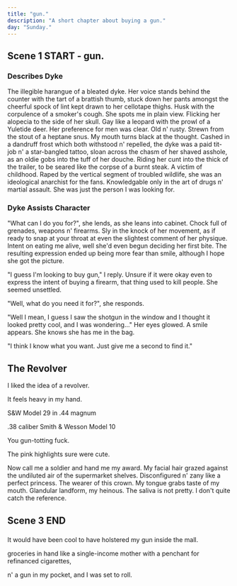 ```yaml
---
title: "gun."
description: "A short chapter about buying a gun."
day: "Sunday."
---
```


## Scene 1 START - gun.

<!--
### Wallet Monologue.

You stare at your wallet. Your wallet stares back. There's flashes of money but it's terribly lack. So you give it your lust. A sign for your love. An abundance of lithe and a home in your crust. For the loyalty of heart. For your new best friend. For a shuckle of mildew. In a chive of pretend. Yet your offering is paltry. Without charm. Without pride. As it lingers for a cure. A kick in its stride. So you worship these notes. The validation of their crisp. Upon a smooth lilac surface. Your suffer for a kiss. As you embrace its harsh judgement. Striking pickle n' fear. So as to be a better person. The one you call dear. It creeds. You blare. Our ceremony in dissociation. Amongst a decoration of colour and quantifiable misassociation. Fickle n' gold. The mystique of a millionaire. At a fraction of the lie, so your reality must bear. So now in your wallet. You notice nothing but jewel. Your wallet is lordship. The priest of your cruel. Tickle me lucky. Tickle me vain. The disdain of your linger. The savage of your pain. Curiously plith. Pity in its crumb. A venture of foam upon a lilith of numb. Your heart is devoid of culture.

### Describe Tampons / Milo

The weekly shop. Danger's Harper Quinn. I walk past a packet of tampons. The beauty aisle. A menstrual sensation enthralled in the candid exasperation of a desperate lowlife. Murky is its sign of affection. Remnant of nostalgia's golden trickle upon which dazzles a premium-grade dust, reminding you of just how clutch you truly are. I'd chew one of em' right now if they didn't remind me so much of Milo. Her erratic touch. The boiled ingenuity of a misanthropic mind, now washed against the afflictive sleaze of a mindless triviality. I suppose I wanted to hold her. Embrace her. Call her nice things. Perhaps more than she herself wanted to be held or spoken to. In an ode to my own quixotic desires, now working against me in a defective ward of malevolent circumstance. Hospitalised. Inanity. Desecrate upon the basis of our one true love, as if to lock her away inside a blighted cage of impractical pursuits. Never to be realised again in this demolition of modernity. Stupid sop.

### Pointless Chips Preamble

I think I should get chips. Should I get chips? I mean, have chips ever done me any harm? At least as far as I'm aware, chips have been a fantastic contribution towards National GDP. Well, except for fat people. And I mean, who wants to fuck a fat person? At least in buying this packet of chips, what I'm effectively doing is denying some huffer out there the opportunity to partake in the culnary equivalent of S&M. "Allow me to assist, fat whore." As I push aside some walking tub of lard who's become manic at the thought of using my precious potato as a fleshlight. Aaaaaaand, I no longer felt like eating chips anymore. Silly me.

### Notices Young Couple

I walk past a young couple. They seem happy. Healthy. Despair. Trapped in their own infalliable unreason. I respond to their success by plunging my hand into a bubbling vat of corrugated sherbet, drowning my sorrows in the creamy goodness of a pasturised opulence. Buttery grim. I trip on a shoelace. The ice cream tips n' slews down the exterior of my hand, matching the sultry temperature of my unearned scrutiny. Snapshot at the hip. I feel sick already. Svelte in the ambush of their jovial laughter. Deterred by all aspects of living. Satin. Maybe it was the feeling of co-existence itself, gluing to your flick in a capillary of munted clot. Slunk. That apparition of gurn n' chunk, skating down the crease in a rollin' cylinder of tempered tallow. Aurelia. Yet who was I? How did I fit into this scene, and who would be my other half? Perhaps I would have a shot at that young desirable stewardess standing over there by the toilet paper aisle, as we discussed which brand of towelette she prefered to succumb to the confectionery of her squirt. Consequently leading her to naughtily bite her finger in a playful sway, suggesting much more than would be reasonable in a mere supermarket jive. Perhaps I was simply destined to remained pauper in this perversion of public space, to be moistened by a senior with the clorox of a dishrag. I continued to stew in my unending jealousy, alternating between pudding and sadness. Lost in this moment amongst time. Harrowing for something cheaper.

### Describes Noodles + Misses Milo

I grasp at a cup of two-minute noodles from the international aisle, wishing instead that it was a mentally unstable girlfriend. Bulimic in her twine of shattered bulsa wood, forgiving in the pneumonia rotting her lungs. Although I suppose noodles offered a similar comfort to women, twiddle n' warmth in their long deciduous strands, as they curl around your tongue in a yellow melt of fine-grained perfection. Supple in its muddy kiss along the scent of one's throat, like a tender lover's liaison in the grand hotel of a five-star luxury suite. Then I thought of Milo. The curse of my inconsummate. The cure to my dread. Inanimate in its writhe shapelessness, as her absence beseeches my body to sink further into its interior. Alveolated for all its worth. Both petrified, yet ambivalent. To be reimagined in a waucht quaff of satanic fear, hurtling down the cavity of your neck with the hinderance of its revere. Stark in its astraphobia. Seltzer fantastisch. I assured myself that everything was okay. Perhaps Milo would appear from behind the vast refrigeration of milk to deliver me my care, with a smile thrown in for good measure. Of course, she simply never appeared. But thank god the apple pie was on special, because it now meant I had an excuse to eat the week-old cream in the fridge. Crisis averted.

### Pessimism + Used Coffee Cup

"Maintain minimal function," flashes the menacing teleprompter inside my head. HA. What a fool. Although peppy in my remark, it was evident I hadn't entirely lost my sarcasm; an American staple akin to pouring ketchup upon an impromptu bed of al dente mac n' cheese. The stomach churns. And yet, an anomaly appears from the corner of my eye. The discarded esthetic of a invalid coffee cup, presumably abandoned by a teenage mother on the prowl for some 50 cent diapers. How lovely. The sin is clear. Utterly ignoring my intuition for ordinal waste, I lunge towards the grunge. I geese. The cup is still warm. It soothes. I place my lips around the remaining smudge of lipstick left on the edge of its crumpled lid, pretending as if it were the dissolute of her scandalous mouth, pressed passionately against the wrong of my nose in a fantasy of unscrupulous romance. A bedlum of precum emerges from my pants. It soaks. I feel dirty. Alone. I want to cry. But I'm already surrounded by sadness. I scuttle.

### Depression + Haste

Ultimately, it felt as if it wouldn't have made much of a difference if I'd simply perished. Right here. Right now. In amongst the fresh produce of leeks n' limes jeering at the jazz in my soul. Encouraging my trample upon a stampede of ripened avocados eager to steal, rape n' pleasure, as I conveniently fade away into the ashes of these inexpensive shoes. Screaming in a sandy lethargy. Despondent. I needed to concentrate. Pronto. The teleprompter flashes again. "Oh, shut up," I shout into the cavity of an empty shelf. Crap. An older lady throws me an odd look before returning to her shopping trolley. Confused. I'd been caught. It was time to edge. Bounty. With a firm grip on my narcissistic plea, I curb. Swallow. My salivia beats begrudgingly against the clap of my jaw, initiating a subtle plantain for southern violence. I stomp my way through each aisle, fighting the presence of my thoughts in a chasm of pre-harvested fear. Conveniently left in the capable hands of consumerist advertising, as it guides me towards mother's ideal arbitration of nutritional affairs. The cramp is real. My fate is proceed.

### Describes Shopping Experience

Although I wasn't exactly sure why I came to the supermarket in the first place, it was neither the time nor place to be asking such gruel. All I knew was that I was king and that this was my jungle, ready to be ravaged in the disinterest of my assay. My foot takes one step into what seems like a vernacular of aluminum n' toast. Impaired upon an illusion of sheen ghostliness, parity to the loneliness of these infirmary white aisles and their gloss duclaire. As they radiate an unrelenting eleutheromania into the cornea of my eye, incinerating bacteria in amongst a cardboard city of blue n' neckwear. Drifting in amongst the discount stickers of countless ration, begging artfully for your glee n' boutique. The cautious is fair. The aisle is plenty.

I delegate my hand towards a canister of bastard coffee, placing its sublime tin into the temptation of my basket. Suffering under the ever-growing tenderness of my payload, as it weighs me down under its irresistable hunch of mud n' horse breath. Tilting my stitch; lessened by the volume of its straw. Spilling time over into the gawp of my dietary pittance. Poultry. Meat. I needed meat. Hardy beans upon a five-course stallion of spalled nails. I wanted to be a real man with a real pair, like a hunk o' skunk gone gnawin' through a steady chain of solid proteins; brash with a side o' neurasthenic glue to hold the fucker down. Squirm. We cherish. We square. I yank my basket forward in a jocular struggle of immense proportion, as the leaning shadow of a roasted chicken confronts me. Grabbing me by the throat in an impetuous deathmatch to the end. Cutting my wiring with the rhapsody of a sex offender. Daring me to breathe under an aromatic disparity of citrus n' marmalade preserve, slashing one's senses into a molten reduction of Orthodox Jew. Insinuous Gulag. Creamy pasta slag. The chef has declared himself bankrupt thus concaving my mouth into an uncommunicative liquidation of tarty flare. Wham! Bam! Fuck you, Ma'am!

Tins of reconstituted tallow invite my arteries into a underground debutante gall of grease n' vulgarity. Clog me, baby. Hold me n' fuck me into a co-op of shame. Privy me into a tomato mash of insatiable rage, homoerotic in its besotted miscare. Crunch. Crunch. Cunrhc. Forget the greens. The antioxidonts n' pick up a bunch o' yellows n' chow n' gloat it down sideways. You fuckin' mutt. The gook chokes. Another beautiful entry into the fountains of fraught being mottled by your larynx, purchased n' prepared with these tasteful hands of candour. Siphoning themselves through a network of heartaches even ol' Uncle John couldn't have known how to SCARE. Tatter tots were fair game, and although I was unsure as to how I was going to haul several dozen boxes back to my front door, I at least made the effort to upgrade my trusty hand carrier to a fully-fledged shopping cart. Mission accomplished, cunt.

### Describe Checkout Chick

I proceed to the checkout. A greasy teenager in tight jeans greets me. Her camel toe snarls back; grouched in a perinephritis of bad brie. Masticating under the pressure of an abusive father. Ulcerating in the moistened shrill of a pubescent displeasure. Taste like an acetone baby. My mouth dries like a Turkish prune. Her gunt glistens. Reflecting back upon the lacerated stripes of her purple arms. She's spaced-out like a fuckin' smurf. I certainly wouldn't have fucked her mother, that I was sure of. I didn't want my foreskin to malt. Disgust. I swallow the rescinded lump of corn in the back of my throat, allowing it to metabolise within the depths of my spine. It quenches an undying thirst. I observe. Her pudgy unkept body was like gazing into a disfigured projector. Dysfunctional in its lens. With lips the size of banana trees. Hair as mulled and as thin as a deceased whore on the cusp of payday. Clothed in the stench of dried cum, and not the cute kind you find on young children. She needed to be rinsed.

I grab an item from my shopping cart and I place it onto the conveyor belt below. A feminist's nightmare. She passes me a dry look. Contempt on a stick. Nice one, honey. Scarcely suffused in her passable outfit, she wanes at each approaching item, barely lifting her arms to greet the care of menial necessity driving her mind into the ground. Nutrition which she wanted nothing more than to smother her thick face with in residual n' call it a day. For a moment she stops and stands there, caught in a mind of cardboard. As she dreams of throat-fucking a freshly-cut cantalope straight from the hands of a rough industrialist. Nice n' dykie. Her camel toe loosens and soon, larges pieces of gunk fall out of her vagina and onto the floor below. What a glorious day to be alive in this half-wit dismay of redundant therapy. I make sure she doesn't crush the two-minute noodles with her gargantuan lesbian paws. I simply wouldn't allow it.

In noodles we trust.

## Scene 1 END

####

## Scene 2 START

### Describe Mindstate.

Bright lights n' dazzlin' permutations. I was neither here, nor there; lost inside the slipstream of a fernlike observation. Slurpin' what appeared to be a 30 cent cup o' Calder Joe's. The inferior granulose of a flocculent bean, flung callous against the cold chill of a resplendent respirator. Grindin'. Scramblin'. Tweakin' be thy grains. I could almost feel the numb of the coffee in the back of my tongue, like a cancer waitin' to happen in the tars of Muldoon. Crickety croak. My neck picks up. A regatta. Behind me. My silhouette follows. Captured in amongst my thoughts, a forgotten memory appears. Ah, ha! I place my hand in my left pocket, searching for a joint I rolled earlier in thez noon. It was like tryin' a find a needle in a gaystack. The homophobia really ROCKS it, ya know. I mean, maybe I'd receive one of them free NASCAR-inspired blow-jobs if I continued to pursue the intolerance. Gee. You know. You can really taste the wet in this cup. Golly. Where was Muldoon? Oh. Cunt. Fuck off Calder Joe. I'm sick of your disorganised sediment. The cup hits the bin, drizzling its fuck all over the floor. Gee. Sounds like a mall problem to me, as I scutter away in permanence. Fleet from the scene.

### Describe Mental Distraction

I hate the bean, and the bean hates me. Distract me, rabbit. A child runs towards his mother, exasperating his lungs to the repetitive tune of a radio jingle. Narcissistic cunt. Full of useless joy n' serene pronouncement. I despise. Taking a bite into his Jackie Bar, the young wizard looks directly into my eyes. Coy with shyness. The tension rises. I'd snap off his frail legs if I were man enough; using em' as chopsticks to parade out the fuckin' revolution until the reds rolled home. But he seemed nice enough. Kind. Fuck it, I'm going in. Watch out, folks. This crummy Asian valet has a degree, and he's not afraid to use it. The child is promptly brisked away by his concerning mother. Well, I suppose there was always next time. The mind lingers. I stare down into the spangle of my shoes, now covered in the laceless folly of a literary binge. There's leather to describe, as well as provisions of dirt to exacerbate n' pilfer. An easy target for grades four to five. The distract is strong. Clueless. I can feel it wriggle inside my heart, beating to the unhinge of my rapidly evolving thoughts. The eyes turn red. The pester of the occult. My heart beats louder. Textile in its expeditious fear. Shriek! Then in a sudden jolt of awareness, my head finds itself abrupt towards the ceiling of the grand auditorium. Overwhelmed by the vestige of its frightening embolden; the applaud of it's Proud Capitalism™. I had seized.

### Describe Mall

Digital screens the size of modern buildings, flashing blindly before your very eyes. Embalmed in an ever-burgeoning exhibit of sex n' violence, simulcast direct into the indifference of your blind. Gaffe with the unobstructed fluid of a carcinogenic augmentation, metastatic in its pornographic artifice of myopic intoxication. Transmitting pharisaic throughout the misshapen wires of your coiled skin; impeding your obstruction without even a rally of consequence. The red herring of thy swindle-inspired operation. Coup in its gold-plated Jewish morgues, littered throughout the premise in a Bar mitzvah of misdeed n' malice. The mall truly was a man-made pleasure to be thrust at all times, as it chips away at your soul for the meagre price of admission. Even your arm is to be negociated for a fair thrice; sliced vertically for all to enjoy. Plaid in its ravish tendrils, sloppin' corduous across a smorgasboard of cash spendin' for the whole family to employ. Need a fuckin' vacation? Well, our next available DILF will try his best to allure, as he scrapes the semen from his gaping asshole in an attempt to make you look swill. Tea shops. Sex shops. Chop shops. A repository for all kinds of goods, designed to infiltrate n' round amongst a loamy scrunge of monetary shangle. In the lies we preach. "2nd floor, and to your right." It was like a case of ostentatiousness intercourse without even the exchange of names. Thank god for used condoms. Anal would suffice.

### The Teens + The Chubby One

Glancing my way through the overpriced stalls of the upper stratosphere, my eyes glimmer at a scene. I couldn't help but notice the splintered misfit of sexless teens, huddled together in a spleen of barrack mockery. Standing ironically outside the loiter of a gun shop; caught in a drain of innocence as their batteries depleted conclusively. Precipitate. Flounce. Salacious upon an orgy of cuddles, high-fructose cum n' tales of otherkin. Delorious in the word I seek; leech from the subside in their victimless merriment. I cough n' gawk at the chubby one. Pale as paper. Holding desperately onto the soft gruft of an oversized Pikachu; possibly a substitute for her botched self-esteem. Drawn from a life of charismatic negligence, as she bites her nails in the midst of a mid-week abortion. I could picture it clearly now. Her naked body, tarnished by the lens of a 90s' webcam. Featuring her misguided whore without the boast of a model. Bruised in the ledger of her decrepit vein, smothered down her arms in a consortium of varicose lasagne. The feeder was croon in her dark silk eyeliner; prudent by the mouthful as she gorged on her shame. I'm sure she would've fucked a child if she had the chance to; the heartfelt struggle of an incompetent teeny-bopper. If I were an adept pick-up artist I would have already swooped her glutton body by now, convincing her to exchange her hymen for a packet of trading cards. Illecebrous in her validation. The cunt of an overweight wildebeest.

### Notices Gun Store

Soon the girl loses my attention. Perhaps due to the wank I'd had approximately one hour earlier in the illicit bathroom stall of the contaminated suburban mall, as I tactically pressed my penis against the screen of my phone. A picture of my ex. Apathetic in the guilt which dripped from my pores in an unconcerning slop of muffled impotence. Instead, a Remington Model 870 pump-action shotgun catches my eye in the window of the artillery emporium. Certainly, recognising the model of which made me feel snappy n' smart as a consumer, even though the model was clearly printed on the window in a decorative chalk marker. Prior to which, I had no clue what I was actually looking at. My gaze evolves.

### Describe Feeling For Gun

It seemed like the kind of gun that wanted to be held. Endured. Pointed at the forehead of another living being, in gratitude of my eroded patience. Troubled by the intense leverage being held in my hands, as I delivered the sound of a buckshot into the concern of its worried eyes. A feeling only permitted during the sustained bloodshed of an international war, or even the occassional honky of a Federal shootout. Of course, truth was that I actually knew nothing about guns. I mean, what purpose could one have with a firearm? An ordinance of solipsistic delight, potentially serving as a rite of passage for the consent of my insecurity. Governance to my objective as a male. Pleading to resurrect a feeling inside me which I never even knew existed. Irreversible in its punch. A symbol of status. The ultimate dare against my largely unarmed forebear. I was intrigued. Surrounded by memories of an ol' Western in the middle of the Nevada Desert. Scout upon the rolling hills of Route 405, fit for a stranger with a glock n' a gall for danger. An attractive thematic construct for the doubt to tremble; the perfect companion to my submissive wean. I was sure of it. I wanted a gun, and I didn't know why.

## Scene 2 END

####

## Scene 3 START

### Enters Gun Shop

The chime of the shopkeeper's bell teases me; metallic in its passionless retreat. The rattle of my ear. Relentless in its prose. I falter at the clue. Although weary of my diction, I can feel that I'm being stared at through the numerical lens of the CCTV. My throat harbours a warbled paste. Perhaps it sees something that I cannot. Dior.
-->

### Describes Dyke

The illegible harangue of a bleated dyke. Her voice stands behind the counter with the tart of a brattish thumb, stuck down her pants amongst the cheerful spock of lint kept drawn to her cellotape thighs. Husk with the corpulence of a smoker's cough. She spots me in plain view. Flicking her alopecia to the side of her skull. Gay like a leopard with the prowl of a Yuletide deer. Her preference for men was clear. Old n' rusty. Strewn from the stout of a heptane snus. My mouth turns black at the thought. Cashed in a dandruff frost which both withstood n' repelled, the dyke was a paid tit-job n' a star-bangled tattoo, sloan across the chasm of her shaved asshole, as an oldie gobs into the tuff of her douche. Riding her cunt into the thick of the trailer, to be seared like the corpse of a burnt steak. A victim of childhood. Raped by the vertical segment of troubled wildlife, she was an ideological anarchist for the fans. Knowledgable only in the art of drugs n' martial assault. She was just the person I was looking for.

### Dyke Assists Character

"What can I do you for?", she lends, as she leans into cabinet. Chock full of grenades, weapons n' firearms. Sly in the knock of her movement, as if ready to snap at your throat at even the slightest comment of her physique. Intent on eating me alive, well she'd even begun deciding her first bite. The resulting expression ended up being more fear than smile, although I hope she got the picture.

"I guess I'm looking to buy gun," I reply. Unsure if it were okay even to express the intent of buying a firearm, that thing used to kill people. She seemed unsettled.

"Well, what do you need it for?", she responds.

"Well I mean, I guess I saw the shotgun in the window and I thought it looked pretty cool, and I was wondering..." Her eyes glowed. A smile appears. She knows she has me in the bag.

"I think I know what you want. Just give me a second to find it."

## The Revolver






I liked the idea of a revolver.

It feels heavy in my hand.

S&W Model 29 in .44 magnum

.38 caliber Smith & Wesson Model 10




You gun-totting fuck.


The pink highlights sure were cute.


Now call me a soldier and hand me my award. My facial hair grazed against the undiluted air of the supermarket shelves. Disconfigured n' zany like a perfect princess. The wearer of this crown. My tongue grabs taste of my mouth. Glandular landform, my heinous. The saliva is not pretty. I don't quite catch the reference.




## Scene 3 END

###

It would have been cool to have holstered my gun inside the mall.



 groceries in hand like a single-income mother with a penchant for refinanced cigarettes,

 n' a gun in my pocket, and I was set to roll.